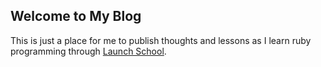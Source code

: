 ## Welcome to My Blog
This is just a place for me to publish thoughts and lessons as I learn ruby programming through [Launch School](https://launchschool.com/).
